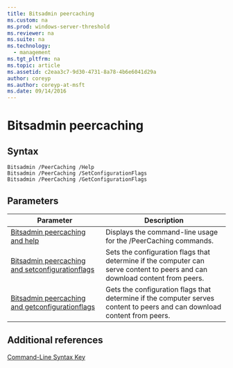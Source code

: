 ```yaml
---
title: Bitsadmin peercaching
ms.custom: na
ms.prod: windows-server-threshold
ms.reviewer: na
ms.suite: na
ms.technology: 
  - management
ms.tgt_pltfrm: na
ms.topic: article
ms.assetid: c2eaa3c7-9d30-4731-8a78-4b6e6041d29a
author: coreyp
ms.author: coreyp-at-msft
ms.date: 09/14/2016
---
```

# Bitsadmin peercaching
## Syntax
```
Bitsadmin /PeerCaching /Help
Bitsadmin /PeerCaching /SetConfigurationFlags
Bitsadmin /PeerCaching /GetConfigurationFlags
```
## Parameters
|Parameter|Description|
|-------------|---------------|
|[Bitsadmin peercaching and help](Bitsadmin-peercaching-and-help.md)|Displays the command-line usage for the /PeerCaching commands.|
|[Bitsadmin peercaching and setconfigurationflags](Bitsadmin-peercaching-and-setconfigurationflags.md)|Sets the configuration flags that determine if the computer can serve content to peers and can download content from peers.|
|[Bitsadmin peercaching and getconfigurationflags](Bitsadmin-peercaching-and-getconfigurationflags.md)|Gets the configuration flags that determine if the computer serves content to peers and can download content from peers.|
## Additional references
[Command-Line Syntax Key](Command-Line-Syntax-Key.md)
